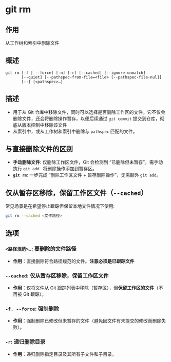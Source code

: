 # git rm

## 作用

从工作树和索引中删除文件

## 概述

```text
git rm [-f | --force] [-n] [-r] [--cached] [--ignore-unmatch]
       [--quiet] [--pathspec-from-file=<file> [--pathspec-file-nul]]
       [--] [<pathspec>…​]
```

## 描述

* 用于从 Git 仓库中移除文件，同时可以选择是否删除工作区的文件。它不仅会删除文件，还会将删除操作暂存，以便后续通过 `git commit` 提交到仓库，彻底从版本控制中移除该文件
* 从索引中，或从工作树和索引中删除与 `pathspec` 匹配的文件。

## 与直接删除文件的区别

* **手动删除文件**: 仅删除工作区文件，Git 会检测到 “已删除但未暂存”，需手动执行 `git add ` 将删除操作添加到暂存区。
* **`git rm`**: 一步完成 “删除工作区文件 + 暂存删除操作”，无需额外 `git add`。

## 仅从暂存区移除，保留工作区文件（`--cached`）

常见场景是在希望停止跟踪但保留本地文件情况下使用:

```bash
git rm --cached <文件路径>
```

## 选项

### `<路径规范>…`: 要删除的文件路径

- **作用**：直接删除符合路径规范的文件。**注意必须是已跟踪文件**

### `--cached`: 仅从暂存区移除，保留工作区文件

* **作用**：仅将文件从 Git 跟踪列表中移除（暂存区），但**保留工作区的文件**（不再被 Git 跟踪）。

### `-f, --force`: 强制删除

* **作用**：强制删除已修改但未暂存的文件（避免因文件有未提交的修改而删除失败）。

### `-r`: 递归删除目录

* **作用**：递归删除指定目录及其所有子文件和子目录。

